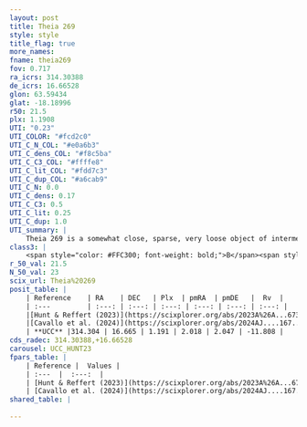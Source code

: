 ```yaml
---
layout: post
title: Theia 269
style: style
title_flag: true
more_names: 
fname: theia269
fov: 0.717
ra_icrs: 314.30388
de_icrs: 16.66528
glon: 63.59434
glat: -18.18996
r50: 21.5
plx: 1.1908
UTI: "0.23"
UTI_COLOR: "#fcd2c0"
UTI_C_N_COL: "#e0a6b3"
UTI_C_dens_COL: "#f8c5ba"
UTI_C_C3_COL: "#ffffe8"
UTI_C_lit_COL: "#fdd7c3"
UTI_C_dup_COL: "#a6cab9"
UTI_C_N: 0.0
UTI_C_dens: 0.17
UTI_C_C3: 0.5
UTI_C_lit: 0.25
UTI_C_dup: 1.0
UTI_summary: |
    Theia 269 is a somewhat close, sparse, very loose object of intermediate C3 quality. It was recently reported in the literature.<br><br><span style="color: #99180f; font-weight: bold;">Warning: </span>contains less than 25 stars with <i>P>0.5</i> estimated.
class3: |
    <span style="color: #FFC300; font-weight: bold;">B</span><span style="color: #FFC300; font-weight: bold;">B</span>
r_50_val: 21.5
N_50_val: 23
scix_url: Theia%20269
posit_table: |
    | Reference    | RA    | DEC   | Plx  | pmRA  | pmDE   |  Rv  |
    | :---         | :---: | :---: | :---: | :---: | :---: | :---: |
    |[Hunt & Reffert (2023)](https://scixplorer.org/abs/2023A%26A...673A.114H) | 314.325 | 16.601 | 1.151 | 1.989 | 1.982 | -13.173 |
    |[Cavallo et al. (2024)](https://scixplorer.org/abs/2024AJ....167...12C) | 314.255 | 16.698 | 1.174 | -- | -- | -- |
    | **UCC** |314.304 | 16.665 | 1.191 | 2.018 | 2.047 | -11.808 | 
cds_radec: 314.30388,+16.66528
carousel: UCC_HUNT23
fpars_table: |
    | Reference |  Values |
    | :---  |  :---:  |
    | [Hunt & Reffert (2023)](https://scixplorer.org/abs/2023A%26A...673A.114H) | `AV50=0.15, diffAV50=0.419, MOD50=9.527, logAge50=8.192` |
    | [Cavallo et al. (2024)](https://scixplorer.org/abs/2024AJ....167...12C) | `AV50=0.15, dMod50=9.65, logAge50=8.59, [Fe/H]50=0.22` |
shared_table: |
    
---
```

